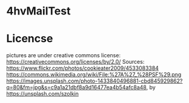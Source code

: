 # 4hvMailTest

# Licencse
pictures are under creative commons license:
https://creativecommons.org/licenses/by/2.0/
Sources:
https://www.flickr.com/photos/cookieater2009/4533083384
https://commons.wikimedia.org/wiki/File:%27A%27_%28PSF%29.png
https://images.unsplash.com/photo-1433840496881-cbd845929862?q=80&fm=jpg&s=c9a1a21dbf8a9d16477ea4b54afc8a48, by https://unsplash.com/szolkin
